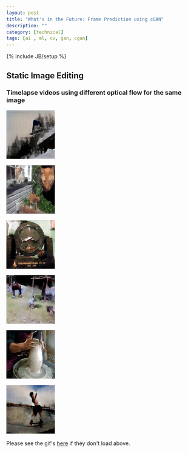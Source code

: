 ```yaml
---
layout: post
title: "What's in the Future: Frame Prediction using cGAN"
description: ""
category: [technical]
tags: [ai , ml, cv, gan, cgan]
---
```

{% include JB/setup %}

##  Static Image Editing

### Timelapse videos using different optical flow for the same image

![Snowboard](https://github.com/sidgan/sidgan.github.com/blob/master/images/gan/gifs_pred/snowboard_input_pred.gif)

![Cats](https://github.com/sidgan/sidgan.github.com/blob/master/images/gan/gifs_pred/cats_input_pred.gif)

![Clocks](https://github.com/sidgan/sidgan.github.com/blob/master/images/gan/gifs_pred/clock_input_pred.gif)

![Dogs](https://github.com/sidgan/sidgan.github.com/blob/master/images/gan/gifs_pred/dog_input_pred.gif)

![Pottery](https://github.com/sidgan/sidgan.github.com/blob/master/images/gan/gifs_pred/pottery_input_pred.gif)

![Skateboard](https://github.com/sidgan/sidgan.github.com/blob/master/images/gan/gifs_pred/skateboard_input_pred.gif)

Please see the gif's [here](https://github.com/sidgan/sidgan.github.com/blob/master/images/gan/gifs_pred/) if they don't load above. 